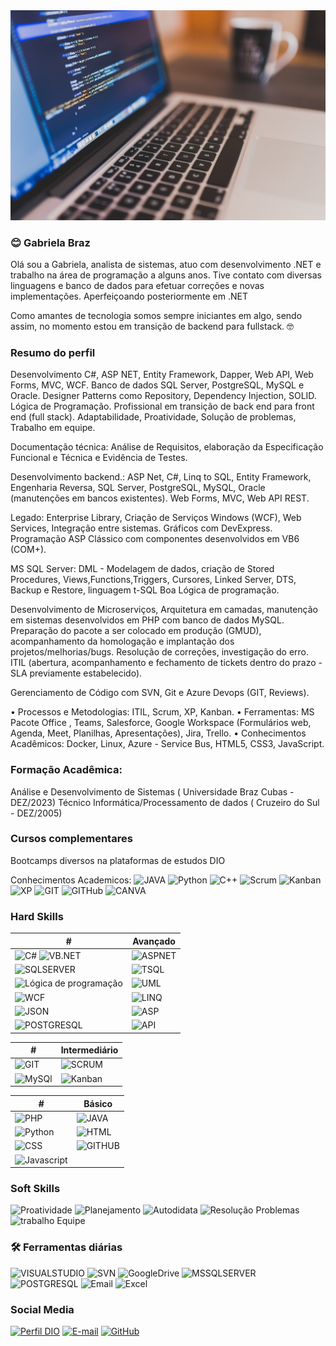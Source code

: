 <picture>  
  <img alt="Olá seja bem vindo ao meu perfil no GitHub" src="https://github.com/GabrielaBrazSantos/gabrielabrazsantos/blob/main/coding-924920_1280.jpg" heigth="50%">
</picture>

### 😊 Gabriela Braz

Olá sou a Gabriela, analista de sistemas, atuo com desenvolvimento .NET e trabalho na área de programação a alguns anos. Tive contato com diversas linguagens e banco de dados para efetuar correções e novas implementações. Aperfeiçoando posteriormente em .NET 

Como amantes de tecnologia somos sempre iniciantes em algo, sendo assim, no momento estou em transição de backend para fullstack. 🤓

### Resumo do perfil
Desenvolvimento C#, ASP NET, Entity Framework, Dapper, Web API, Web Forms, MVC, WCF. Banco de dados SQL Server, PostgreSQL, MySQL e Oracle. Designer Patterns como Repository, Dependency Injection, SOLID. Lógica de Programação. Profissional em transição de back end para front end (full stack). Adaptabilidade, Proatividade, Solução de problemas, Trabalho em equipe.

Documentação técnica: Análise de Requisitos, elaboração da Especificação Funcional e Técnica e Evidência de Testes. 

Desenvolvimento backend.: ASP Net, C#, Linq to SQL, Entity Framework, Engenharia Reversa, SQL Server, PostgreSQL, MySQL, Oracle (manutenções em bancos existentes). Web Forms, MVC, Web API REST.

Legado: Enterprise Library, Criação de Serviços Windows (WCF), Web Services, Integração entre sistemas. Gráficos com DevExpress. Programação ASP Clássico com componentes desenvolvidos em VB6 (COM+).

MS SQL Server: DML - Modelagem de dados, criação de Stored Procedures, Views,Functions,Triggers, Cursores, Linked Server, DTS, Backup e Restore, linguagem t-SQL Boa Lógica de programação. 

Desenvolvimento de Microserviços, Arquitetura em camadas, manutenção em sistemas desenvolvidos em PHP com banco de dados MySQL. Preparação do pacote a ser colocado em produção (GMUD), acompanhamento da homologação e implantação dos projetos/melhorias/bugs. Resolução de correções, investigação do erro. ITIL (abertura, acompanhamento e fechamento de tickets dentro do prazo - SLA previamente estabelecido).

Gerenciamento de Código com SVN, Git e Azure Devops (GIT, Reviews).

•	Processos e Metodologias: ITIL, Scrum, XP, Kanban.
•	Ferramentas: MS Pacote Office , Teams,  Salesforce, Google Workspace (Formulários web, Agenda, Meet, Planilhas, Apresentações), Jira, Trello.
•	Conhecimentos Acadêmicos: Docker, Linux, Azure - Service Bus, HTML5, CSS3, JavaScript.


### Formação Acadêmica: 
Análise e Desenvolvimento de Sistemas ( Universidade Braz Cubas  - DEZ/2023)
Técnico Informática/Processamento de dados ( Cruzeiro do Sul - DEZ/2005)

### Cursos complementares
Bootcamps diversos na plataformas de estudos DIO

Conhecimentos Academicos:
![JAVA](https://img.shields.io/badge/JAVA-000?&logo=JAVA)
![Python](https://img.shields.io/badge/Python-red?&logo=Python)
![C++](https://img.shields.io/badge/C++-000?&logo=C++)
![Scrum](https://img.shields.io/badge/Scrum-red?&logo=Scrum)
![Kanban](https://img.shields.io/badge/Kanban-000?&logo=Kanban)
![XP](https://img.shields.io/badge/XP-red?&logo=XP)
![GIT](https://img.shields.io/badge/GIT-000?&logo=GIT)
![GITHub](https://img.shields.io/badge/GITHub-red?&logo=GITHub)
![CANVA](https://img.shields.io/badge/CANVA-000?&logo=CANVA)

### Hard Skills
| # | Avançado |
|-----|---------------|
| ![C#](https://img.shields.io/badge/C%23-blue?style=for-the-badge&logo=c-sharp) ![VB.NET](https://img.shields.io/badge/VB.NET-blue?style=for-the-badge)| ![ASPNET](https://img.shields.io/badge/ASPNET-blue?style=for-the-badge&logoColor=823085) 
| ![SQLSERVER](https://img.shields.io/badge/SQLSERVER-blue?&logo=sqlserver&style=for-the-badge&logoColor=823085)|  ![TSQL](https://img.shields.io/badge/TSQL-blue?style=for-the-badge&logoColor=823085) |
| ![Lógica de programação](https://img.shields.io/badge/Lógica-blue?style=for-the-badge&logoColor=823085) | ![UML](https://img.shields.io/badge/UML-blue?style=for-the-badge&logoColor=823085) |
| ![WCF](https://img.shields.io/badge/WCF-blue?style=for-the-badge&logoColor=823085) | ![LINQ](https://img.shields.io/badge/LINQ-blue?style=for-the-badge&logoColor=823085) |
| ![JSON](https://img.shields.io/badge/JSON-blue?style=for-the-badge&logoColor=823085)|![ASP](https://img.shields.io/badge/ASP-blue?&logo=asp&style=for-the-badge)|
| ![POSTGRESQL](https://img.shields.io/badge/POSTGRESQL-blue?&logo=postgresql&style=for-the-badge) |![API](https://img.shields.io/badge/API-blue?style=for-the-badge&logoColor=823085)|

| # | Intermediário |
|-----|---------------|
| ![GIT](https://img.shields.io/badge/GIT-000?&logo=GIT&style=for-the-badge) | ![SCRUM](https://img.shields.io/badge/SCRUM-000?&logo=SCRUM&style=for-the-badge)  | 
|![MySQl](https://img.shields.io/badge/MySQL-000?&logo=mysql&style=for-the-badge) | ![Kanban](https://img.shields.io/badge/Kanban-000?&logo=Kanban&style=for-the-badge) |


| # | Básico |
|-----|---------------|
![PHP](https://img.shields.io/badge/PHP-000?&logo=PHP&style=for-the-badge) | ![JAVA](https://img.shields.io/badge/Java-000?&logo=JAVA&style=for-the-badge)
![Python](https://img.shields.io/badge/Python-000?&logo=Python&style=for-the-badge) | ![HTML](https://img.shields.io/badge/HTML-000?&logo=html5&style=for-the-badge)
 ![CSS](https://img.shields.io/badge/CSS-000?&logo=css3&style=for-the-badge) | ![GITHUB](https://img.shields.io/badge/GITHUB-000?&logo=GITHUB&style=for-the-badge)  |
 | ![Javascript](https://img.shields.io/badge/Javascript-000?&logo=Javascript&style=for-the-badge) |

### Soft Skills
![Proatividade](https://img.shields.io/badge/Proatividade-red)
![Planejamento](https://img.shields.io/badge/Planejamento-blue)
![Autodidata](https://img.shields.io/badge/Autodidata-red)
![Resolução Problemas](https://img.shields.io/badge/Resolução%20de%20Problemas-blue)
![trabalho Equipe](https://img.shields.io/badge/Trabalho%20em%20Equipe-red)


### 🛠️ Ferramentas diárias
![VISUALSTUDIO](https://img.shields.io/badge/VISUALSTUDIO-red?&logo=VISUALSTUDIO) 
![SVN](https://img.shields.io/badge/SVN-darkblue?&logo=TORTOISESVN)
![GoogleDrive](https://img.shields.io/badge/Drive-red?&logo=GoogleDrive)
![MSSQLSERVER](https://img.shields.io/badge/MSSQLSERVER-darkblue?&logo=MSSQLSERVER)
![POSTGRESQL](https://img.shields.io/badge/POSTGRESQL-red?&logo=POSTGRESQL)
![Email](https://img.shields.io/badge/Email-darkblue?&logo=Email)
![Excel](https://img.shields.io/badge/Excel-red?&logo=Excel)


### Social Media
[![Perfil DIO](https://img.shields.io/badge/-Meu%20Perfil%20na%20DIO-30A3DC?style=for-the-badge)](https://www.dio.me/users/gabriela_santos1988)
[![E-mail](https://img.shields.io/badge/-Email-000?style=for-the-badge&logo=microsoft-outlook&logoColor=E94D5F)](mailto:gabriela.santos1988@gmail.com)
[![GitHub](https://img.shields.io/badge/-Gitgub-000?style=for-the-badge&logo=GITHUB&logoColor=30A3DC)](https://github.com/GabrielaBrazSantos)
